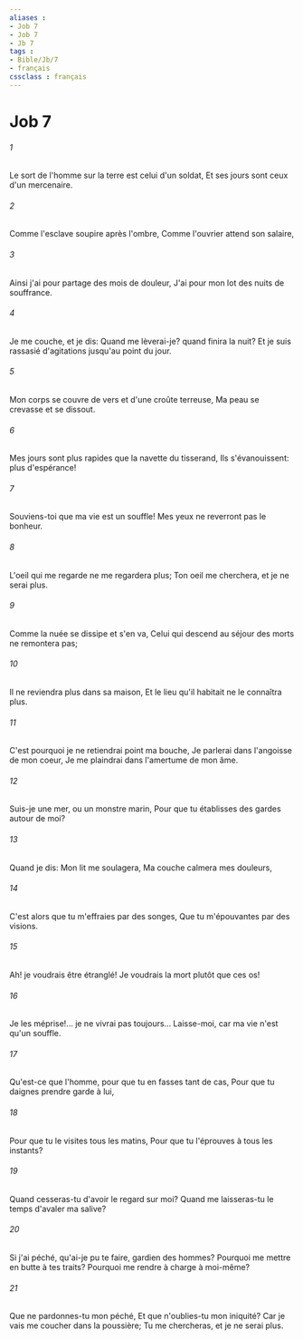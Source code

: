 ```yaml
---
aliases : 
- Job 7
- Job 7
- Jb 7
tags : 
- Bible/Jb/7
- français
cssclass : français
---
```


# Job 7

###### 1
Le sort de l'homme sur la terre est celui d'un soldat, Et ses jours sont ceux d'un mercenaire.
###### 2
Comme l'esclave soupire après l'ombre, Comme l'ouvrier attend son salaire,
###### 3
Ainsi j'ai pour partage des mois de douleur, J'ai pour mon lot des nuits de souffrance.
###### 4
Je me couche, et je dis: Quand me lèverai-je? quand finira la nuit? Et je suis rassasié d'agitations jusqu'au point du jour.
###### 5
Mon corps se couvre de vers et d'une croûte terreuse, Ma peau se crevasse et se dissout.
###### 6
Mes jours sont plus rapides que la navette du tisserand, Ils s'évanouissent: plus d'espérance!
###### 7
Souviens-toi que ma vie est un souffle! Mes yeux ne reverront pas le bonheur.
###### 8
L'oeil qui me regarde ne me regardera plus; Ton oeil me cherchera, et je ne serai plus.
###### 9
Comme la nuée se dissipe et s'en va, Celui qui descend au séjour des morts ne remontera pas;
###### 10
Il ne reviendra plus dans sa maison, Et le lieu qu'il habitait ne le connaîtra plus.
###### 11
C'est pourquoi je ne retiendrai point ma bouche, Je parlerai dans l'angoisse de mon coeur, Je me plaindrai dans l'amertume de mon âme.
###### 12
Suis-je une mer, ou un monstre marin, Pour que tu établisses des gardes autour de moi?
###### 13
Quand je dis: Mon lit me soulagera, Ma couche calmera mes douleurs,
###### 14
C'est alors que tu m'effraies par des songes, Que tu m'épouvantes par des visions.
###### 15
Ah! je voudrais être étranglé! Je voudrais la mort plutôt que ces os!
###### 16
Je les méprise!... je ne vivrai pas toujours... Laisse-moi, car ma vie n'est qu'un souffle.
###### 17
Qu'est-ce que l'homme, pour que tu en fasses tant de cas, Pour que tu daignes prendre garde à lui,
###### 18
Pour que tu le visites tous les matins, Pour que tu l'éprouves à tous les instants?
###### 19
Quand cesseras-tu d'avoir le regard sur moi? Quand me laisseras-tu le temps d'avaler ma salive?
###### 20
Si j'ai péché, qu'ai-je pu te faire, gardien des hommes? Pourquoi me mettre en butte à tes traits? Pourquoi me rendre à charge à moi-même?
###### 21
Que ne pardonnes-tu mon péché, Et que n'oublies-tu mon iniquité? Car je vais me coucher dans la poussière; Tu me chercheras, et je ne serai plus.
